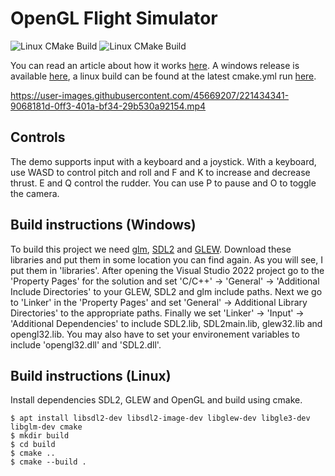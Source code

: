 # OpenGL Flight Simulator

![Linux CMake Build](https://github.com/gue-ni/OpenGL_Flightsim/actions/workflows/cmake.yml/badge.svg)
![Linux CMake Build](https://github.com/gue-ni/OpenGL_Flightsim/actions/workflows/msbuild.yml/badge.svg)

You can read an article about how it works [here](https://www.jakobmaier.at/posts/flight-simulation/). A windows release is available [here](https://github.com/gue-ni/OpenGL_Flightsim/releases/), a linux build can be found at the latest cmake.yml run [here](https://github.com/gue-ni/OpenGL_Flightsim/actions).

https://user-images.githubusercontent.com/45669207/221434341-9068181d-0ff3-401a-bf34-29b530a92154.mp4

## Controls

The demo supports input with a keyboard and a joystick. With a keyboard, use WASD to control pitch and roll and F and K to increase and decrease thrust. E and Q control the rudder. You can use P to pause and O to toggle the camera.

## Build instructions (Windows)

To build this project we need [glm](https://github.com/g-truc/glm), [SDL2](https://www.libsdl.org/) and [GLEW](https://glew.sourceforge.net/). Download these libraries and put them in some location you can find again. As you will see, I put them in 'libraries'. After opening
the Visual Studio 2022 project go to the 'Property Pages' for the solution and set 'C/C++' -> 'General' -> 'Additional Include Directories' to your GLEW, SDL2 and glm include paths. Next we go to 'Linker' in the 'Property Pages' and set 'General' -> Additional Library Directories' to the appropriate paths.
Finally we set 'Linker' -> 'Input' -> 'Additional Dependencies' to include SDL2.lib, SDL2main.lib, glew32.lib and opengl32.lib. You may also have to set your environement variables to include 'opengl32.dll' and 'SDL2.dll'.


## Build instructions (Linux)

Install dependencies SDL2, GLEW and OpenGL and build using cmake.

```
$ apt install libsdl2-dev libsdl2-image-dev libglew-dev libgle3-dev libglm-dev cmake
$ mkdir build 
$ cd build
$ cmake ..
$ cmake --build .
```
